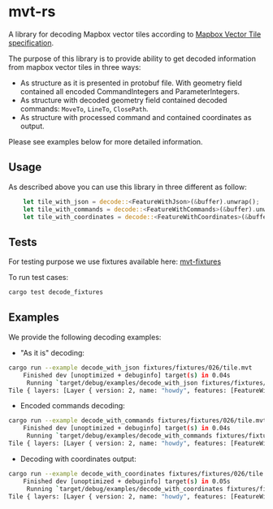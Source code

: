 # mvt-rs

A library for decoding Mapbox vector tiles according to [Mapbox Vector Tile specification](https://github.com/mapbox/vector-tile-spec).

The purpose of this library is to provide ability to get decoded information from mapbox vector tiles in three ways:

- As structure as it is presented in protobuf file. With geometry field contained all encoded CommandIntegers and ParameterIntegers.
- As structure with decoded geometry field contained decoded commands: `MoveTo`, `LineTo`, `ClosePath`.
- As structure with processed command and contained coordinates as output.

Please see examples below for more detailed information.

## Usage

As described above you can use this library in three different as follow:
```rust
    let tile_with_json = decode::<FeatureWithJson>(&buffer).unwrap();
    let tile_with_commands = decode::<FeatureWithCommands>(&buffer).unwrap();
    let tile_with_coordinates = decode::<FeatureWithCoordinates>(&buffer).unwrap();
```
## Tests

For testing purpose we use fixtures available here: [mvt-fixtures](https://github.com/mapbox/mvt-fixtures)

To run test cases:
```bash
cargo test decode_fixtures
```

## Examples

We provide the following decoding examples:

- "As it is" decoding:
```bash
cargo run --example decode_with_json fixtures/fixtures/026/tile.mvt
    Finished dev [unoptimized + debuginfo] target(s) in 0.04s
     Running `target/debug/examples/decode_with_json fixtures/fixtures/026/tile.mvt`
Tile { layers: [Layer { version: 2, name: "howdy", features: [FeatureWithJson { id: 1, tags: [], type: POINT, geometry: [9, 50, 34] }], keys: [], values: [StringValue("")], extent: 4096 }] }
```

- Encoded commands decoding:
```bash
cargo run --example decode_with_commands fixtures/fixtures/026/tile.mvt
    Finished dev [unoptimized + debuginfo] target(s) in 0.04s
     Running `target/debug/examples/decode_with_commands fixtures/fixtures/026/tile.mvt`
Tile { layers: [Layer { version: 2, name: "howdy", features: [FeatureWithCommands { id: 1, metadata: {}, commands: [MoveTo(25, 17)], type: POINT }], keys: [], values: [StringValue("")], extent: 4096 }] }
```

- Decoding with coordinates output:
```bash
cargo run --example decode_with_coordinates fixtures/fixtures/026/tile.mvt
    Finished dev [unoptimized + debuginfo] target(s) in 0.05s
     Running `target/debug/examples/decode_with_coordinates fixtures/fixtures/026/tile.mvt`
Tile { layers: [Layer { version: 2, name: "howdy", features: [FeatureWithCoordinates { id: 1, metadata: {}, geometry: Point([25, 17]) }], keys: [], values: [StringValue("")], extent: 4096 }] }
```
